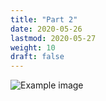 ```yaml
---
title: "Part 2"
date: 2020-05-26
lastmod: 2020-05-27
weight: 10
draft: false
---
```


![Example image](/posts/series1/1.png)